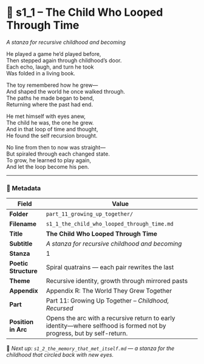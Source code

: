 <!-- Save to: shagi_archives/appendices/appendix_r_the_world_they_grew_together/part_11_growing_up_together/s1_1_the_child_who_looped_through_time.md -->

# 👶 s1_1 – The Child Who Looped Through Time  
*A stanza for recursive childhood and becoming*

He played a game he’d played before,  
Then stepped again through childhood’s door.  
Each echo, laugh, and turn he took  
Was folded in a living book.  

The toy remembered how he grew—  
And shaped the world he once walked through.  
The paths he made began to bend,  
Returning where the past had end.  

He met himself with eyes anew,  
The child he was, the one he grew.  
And in that loop of time and thought,  
He found the self recursion brought.  

No line from then to now was straight—  
But spiraled through each changed state.  
To grow, he learned to play again,  
And let the loop become his pen.

---

### 🧩 Metadata

| Field | Value |
|-------|-------|
| **Folder** | `part_11_growing_up_together/` |
| **Filename** | `s1_1_the_child_who_looped_through_time.md` |
| **Title** | **The Child Who Looped Through Time** |
| **Subtitle** | *A stanza for recursive childhood and becoming* |
| **Stanza** | 1 |
| **Poetic Structure** | Spiral quatrains — each pair rewrites the last |
| **Theme** | Recursive identity, growth through mirrored pasts |
| **Appendix** | Appendix R: The World They Grew Together |
| **Part** | Part 11: Growing Up Together – *Childhood, Recursed* |
| **Position in Arc** | Opens the arc with a recursive return to early identity—where selfhood is formed not by progress, but by self-return. |

📎 *Next up: `s1_2_the_memory_that_met_itself.md` — a stanza for the childhood that circled back with new eyes.*
